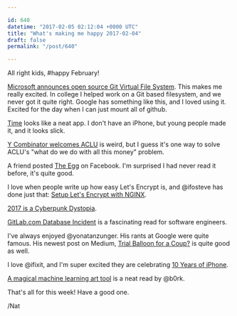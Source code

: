 ```yaml
---

id: 640
datetime: "2017-02-05 02:12:04 +0000 UTC"
title: "What's making me happy 2017-02-04"
draft: false
permalink: "/post/640"

---
```


All right kids, #happy February!


[Microsoft announces open source Git Virtual File System](https://betanews.com/2017/02/03/microsoft-git-virtual-file-system-gvfs/). This makes me really excited. In college I helped work on a Git based filesystem, and we never got it quite right. Google has something like this, and I loved using it. Excited for the day when I can just mount all of github.

[Time](https://bluecocoa.com/time/) looks like a neat app. I don't have an iPhone, but young people made it, and it looks slick.

[Y Combinator welcomes ACLU](https://medium.com/ycombinator/welcome-aclu-e45e27aedb6e?source=ifttt--------------1) is weird, but I guess it's one way to solve ACLU's "what do we do with all this money" problem.

A friend posted [The Egg](http://www.galactanet.com/oneoff/theegg_mod.html) on Facebook. I'm surprised I had never read it before, it's quite good.

I love when people write up how easy Let's Encrypt is, and @ifosteve has done just that: [Setup Let's Encrypt with NGINX](http://redlua.com/post/setup-lets-encrypt-with-nginx/).

[2017 is a Cyberpunk Dystopia](https://thenib.com/cyberpunk-dystopia). 

[GitLab.com Database Incident](https://about.gitlab.com/2017/02/01/gitlab-dot-com-database-incident/) is a fascinating read for software engineers.

I've always enjoyed @yonatanzunger. His rants at Google were quite famous. His newest post on Medium, [Trial Balloon for a Coup?](https://medium.com/@yonatanzunger/trial-balloon-for-a-coup-e024990891d5?source=ifttt--------------1) is quite good as well.

I love @ifixit, and I'm super excited they are celebrating [10 Years of iPhone](http://ifixit.org/blog/8708/10-years-of-iphone/).

[A magical machine learning art tool](https://jvns.ca/blog/2017/02/02/a-magical-machine-learning-tool/) is a neat read by @b0rk.

That's all for this week! Have a good one.

/Nat
